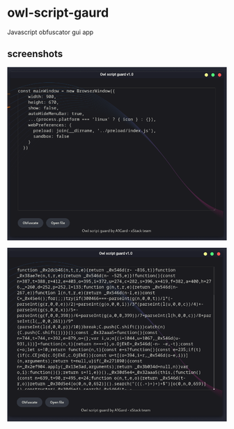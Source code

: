 # owl-script-gaurd

Javascript obfuscator gui app

## screenshots

![before](./screenshots/1.png)

![after](./screenshots/2.png)
